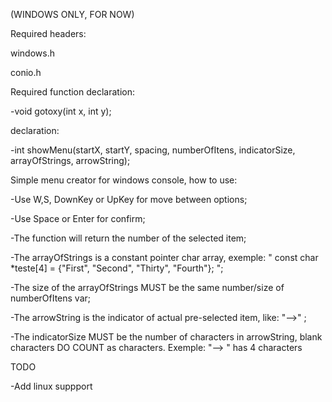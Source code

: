 (WINDOWS ONLY, FOR NOW) 

Required headers:

windows.h

conio.h

Required function declaration:

-void gotoxy(int x, int y);


declaration:
  
  -int showMenu(startX, startY, spacing, numberOfItens, indicatorSize, arrayOfStrings, arrowString);

Simple menu creator for windows console, how to use:

  -Use W,S, DownKey or UpKey for move between options;
  
  -Use Space or Enter for confirm;
  
  -The function will return the number of the selected item;
  
  -The arrayOfStrings is a constant pointer char array, exemple: " const char *teste[4] = {"First", "Second", "Thirty", "Fourth"}; ";
  
  -The size of the arrayOfStrings MUST be the same number/size of numberOfItens var;
  
  -The arrowString is the indicator of actual pre-selected item, like: "-->" ;
  
  -The indicatorSize MUST be the number of characters in arrowString, blank characters DO COUNT as characters. Exemple: "--> " has 4 characters
  
  
TODO

  -Add linux suppport
